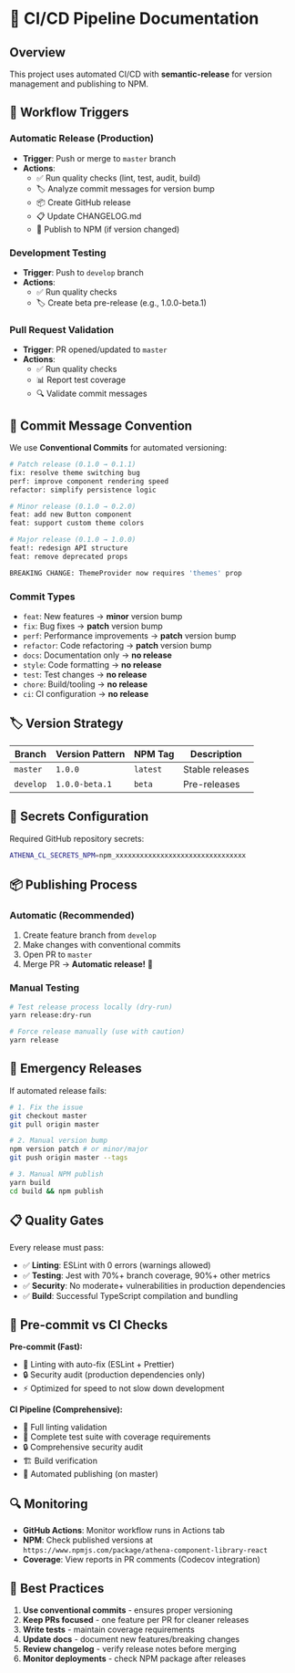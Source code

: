 # 🚀 CI/CD Pipeline Documentation

## Overview

This project uses automated CI/CD with **semantic-release** for version management and publishing to NPM.

## 🔄 Workflow Triggers

### Automatic Release (Production)

- **Trigger**: Push or merge to `master` branch
- **Actions**:
  - ✅ Run quality checks (lint, test, audit, build)
  - 🏷️ Analyze commit messages for version bump
  - 📦 Create GitHub release
  - 📋 Update CHANGELOG.md
  - 🚀 Publish to NPM (if version changed)

### Development Testing

- **Trigger**: Push to `develop` branch
- **Actions**:
  - ✅ Run quality checks
  - 🏷️ Create beta pre-release (e.g., 1.0.0-beta.1)

### Pull Request Validation

- **Trigger**: PR opened/updated to `master`
- **Actions**:
  - ✅ Run quality checks
  - 📊 Report test coverage
  - 🔍 Validate commit messages

## 📝 Commit Message Convention

We use **Conventional Commits** for automated versioning:

```bash
# Patch release (0.1.0 → 0.1.1)
fix: resolve theme switching bug
perf: improve component rendering speed
refactor: simplify persistence logic

# Minor release (0.1.0 → 0.2.0)
feat: add new Button component
feat: support custom theme colors

# Major release (0.1.0 → 1.0.0)
feat!: redesign API structure
feat: remove deprecated props

BREAKING CHANGE: ThemeProvider now requires 'themes' prop
```

### Commit Types

- `feat`: New features → **minor** version bump
- `fix`: Bug fixes → **patch** version bump
- `perf`: Performance improvements → **patch** version bump
- `refactor`: Code refactoring → **patch** version bump
- `docs`: Documentation only → **no release**
- `style`: Code formatting → **no release**
- `test`: Test changes → **no release**
- `chore`: Build/tooling → **no release**
- `ci`: CI configuration → **no release**

## 🏷️ Version Strategy

| Branch    | Version Pattern | NPM Tag  | Description     |
| --------- | --------------- | -------- | --------------- |
| `master`  | `1.0.0`         | `latest` | Stable releases |
| `develop` | `1.0.0-beta.1`  | `beta`   | Pre-releases    |

## 🔐 Secrets Configuration

Required GitHub repository secrets:

```bash
ATHENA_CL_SECRETS_NPM=npm_xxxxxxxxxxxxxxxxxxxxxxxxxxxxxxxx
```

## 📦 Publishing Process

### Automatic (Recommended)

1. Create feature branch from `develop`
2. Make changes with conventional commits
3. Open PR to `master`
4. Merge PR → **Automatic release!** 🚀

### Manual Testing

```bash
# Test release process locally (dry-run)
yarn release:dry-run

# Force release manually (use with caution)
yarn release
```

## 🚨 Emergency Releases

If automated release fails:

```bash
# 1. Fix the issue
git checkout master
git pull origin master

# 2. Manual version bump
npm version patch # or minor/major
git push origin master --tags

# 3. Manual NPM publish
yarn build
cd build && npm publish
```

## 📋 Quality Gates

Every release must pass:

- ✅ **Linting**: ESLint with 0 errors (warnings allowed)
- ✅ **Testing**: Jest with 70%+ branch coverage, 90%+ other metrics
- ✅ **Security**: No moderate+ vulnerabilities in production dependencies
- ✅ **Build**: Successful TypeScript compilation and bundling

## 🚀 Pre-commit vs CI Checks

**Pre-commit (Fast):**

- 📝 Linting with auto-fix (ESLint + Prettier)
- 🔒 Security audit (production dependencies only)
- ⚡ Optimized for speed to not slow down development

**CI Pipeline (Comprehensive):**

- 📝 Full linting validation
- 🧪 Complete test suite with coverage requirements
- 🔒 Comprehensive security audit
- 🏗️ Build verification
- 🚀 Automated publishing (on master)

## 🔍 Monitoring

- **GitHub Actions**: Monitor workflow runs in Actions tab
- **NPM**: Check published versions at `https://www.npmjs.com/package/athena-component-library-react`
- **Coverage**: View reports in PR comments (Codecov integration)

## 🎯 Best Practices

1. **Use conventional commits** - ensures proper versioning
2. **Keep PRs focused** - one feature per PR for cleaner releases
3. **Write tests** - maintain coverage requirements
4. **Update docs** - document new features/breaking changes
5. **Review changelog** - verify release notes before merging
6. **Monitor deployments** - check NPM package after releases
